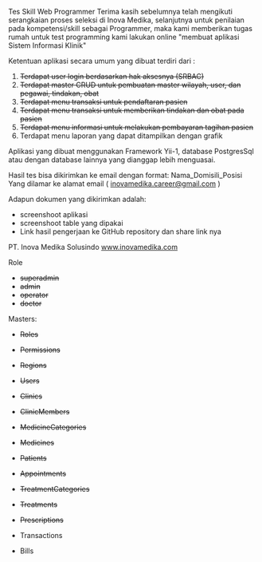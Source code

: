 Tes Skill Web Programmer
Terima kasih sebelumnya telah mengikuti serangkaian proses seleksi di Inova Medika, selanjutnya untuk penilaian pada kompetensi/skill sebagai Programmer, maka kami memberikan tugas rumah untuk test programming kami lakukan online "membuat aplikasi Sistem Informasi Klinik"

Ketentuan aplikasi secara umum yang dibuat terdiri dari :

1. ~~Terdapat user login berdasarkan hak aksesnya (SRBAC)~~
2. ~~Terdapat master CRUD untuk pembuatan master wilayah, user, dan pegawai, tindakan, obat~~
3. ~~Terdapat menu transaksi untuk pendaftaran pasien~~
4. ~~Terdapat menu transaksi untuk memberikan tindakan dan obat pada pasien~~
5. ~~Terdapat menu informasi untuk melakukan pembayaran tagihan pasien~~
6. Terdapat menu laporan yang dapat ditampilkan dengan grafik

Aplikasi yang dibuat menggunakan Framework Yii-1, database PostgresSql atau dengan database lainnya yang dianggap lebih menguasai.

Hasil tes bisa dikirimkan ke email dengan format:
Nama_Domisili_Posisi Yang dilamar ke alamat email ( inovamedika.career@gmail.com )

Adapun dokumen yang dikirimkan adalah:

-   screenshoot aplikasi
-   screenshoot table yang dipakai
-   Link hasil pengerjaan ke GitHub repository dan share link nya

PT. Inova Medika Solusindo
www.inovamedika.com

Role

-   ~~superadmin~~
-   ~~admin~~
-   ~~operator~~
-   ~~doctor~~

Masters:

-   ~~Roles~~
-   ~~Permissions~~
-   ~~Regions~~

-   ~~Users~~
-   ~~Clinics~~
-   ~~ClinicMembers~~
-   ~~MedicineCategories~~
-   ~~Medicines~~
-   ~~Patients~~
-   ~~Appointments~~
-   ~~TreatmentCategories~~
-   ~~Treatments~~
-   ~~Prescriptions~~
-   Transactions
-   Bills
